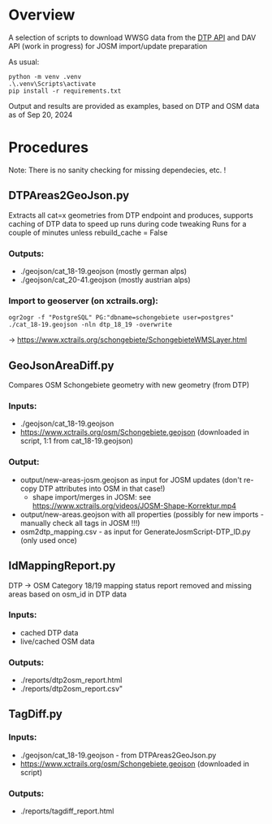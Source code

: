 # Overview
A selection of scripts to download WWSG data from the [DTP API](https://content.digitizetheplanet.org/de/api/dokumentation/) and DAV API (work in progress) for JOSM import/update preparation

As usual: 
```
python -m venv .venv
.\.venv\Scripts\activate
pip install -r requirements.txt
```

Output and results are provided as examples, based on DTP and OSM data as of Sep 20, 2024

# Procedures
Note: There is no sanity checking for missing dependecies, etc. !

## DTPAreas2GeoJson.py
Extracts all cat=x geometries from DTP endpoint and produces, supports caching of DTP data to speed up runs during code tweaking
Runs for a couple of minutes unless rebuild_cache = False

### Outputs:
- ./geojson/cat_18-19.geojson (mostly german alps)
- ./geojson/cat_20-41.geojson (mostly austrian alps)

### Import to geoserver (on xctrails.org):
```
ogr2ogr -f "PostgreSQL" PG:"dbname=schongebiete user=postgres" ./cat_18-19.geojson -nln dtp_18_19 -overwrite
```
-> https://www.xctrails.org/schongebiete/SchongebieteWMSLayer.html

## GeoJsonAreaDiff.py
Compares OSM Schongebiete geometry with new geometry (from DTP)

### Inputs:
- ./geojson/cat_18-19.geojson
- https://www.xctrails.org/osm/Schongebiete.geojson (downloaded in script, 1:1 from cat_18-19.geojson)

### Output:
- output/new-areas-josm.geojson as input for JOSM updates (don't re-copy DTP attributes into OSM in that case!)
  - shape import/merges in JOSM: see https://www.xctrails.org/videos/JOSM-Shape-Korrektur.mp4
- output/new-areas.geojson with all properties (possibly for new imports - manually check all tags in JOSM !!!)
- osm2dtp_mapping.csv - as input for GenerateJosmScript-DTP_ID.py (only used once)

## IdMappingReport.py
DTP -> OSM Category 18/19 mapping status report
removed and missing areas based on osm_id in DTP data

### Inputs:
- cached DTP data
- live/cached OSM data

### Outputs:
- ./reports/dtp2osm_report.html
- ./reports/dtp2osm_report.csv"

## TagDiff.py

### Inputs:
- ./geojson/cat_18-19.geojson - from DTPAreas2GeoJson.py
- https://www.xctrails.org/osm/Schongebiete.geojson (downloaded in script)

### Outputs:
- ./reports/tagdiff_report.html
